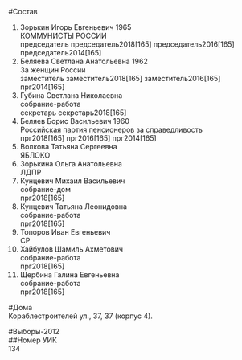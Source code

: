 #Состав  
1. Зорькин Игорь Евгеньевич 1965  
    КОММУНИСТЫ РОССИИ  
    председатель председатель2018[165] председатель2016[165] председатель2014[165]  
2. Беляева Светлана Анатольевна 1962  
    За женщин России  
    заместитель заместитель2018[165] заместитель2016[165] прг2014[165]  
3. Губина Светлана Николаевна  
    собрание-работа  
    секретарь секретарь2018[165]  
4. Беляев Борис Васильевич 1960  
    Российская партия пенсионеров за справедливость  
    прг2018[165] прг2016[165] прг2014[165]  
5. Волкова Татьяна Сергеевна  
    ЯБЛОКО  
6. Зорькина Ольга Анатольевна  
    ЛДПР  
7. Кунцевич Михаил Васильевич  
    собрание-дом  
    прг2018[165]  
8. Кунцевич Татьяна Леонидовна  
    собрание-работа  
    прг2018[165]  
9. Топоров Иван Евгеньевич  
    СР  
10. Хайбулов Шамиль Ахметович  
    собрание-работа  
    прг2018[165]  
11. Щербина Галина Евгеньевна  
    собрание-работа  
    прг2018[165]  
  
#Дома  
Кораблестроителей ул.,     37, 37 (корпус 4).  
  
#Выборы-2012  
##Номер УИК  
134  
